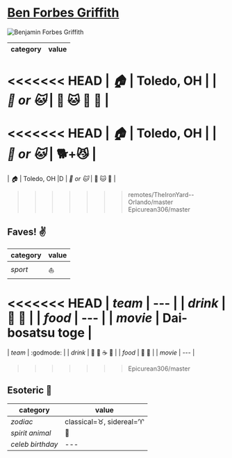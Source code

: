 # [Ben Forbes Griffith](https://github.com/Epicurean306)

![Benjamin Forbes Griffith](https://avatars3.githubusercontent.com/u/11682684?v=3&s=460)

| category | value |
|-----------|-------|
<<<<<<< HEAD
| _:house:_ | Toledo, OH |
| _:dog: or :cat:_ | :dog: :cat: :dragon: :dragon_face: |
=======
<<<<<<< HEAD
| _:house:_ | Toledo, OH |
| _:dog: or :cat:_ | :dog2:+:smirk_cat: |
=======
| _:house:_ | Toledo, OH |D
| _:dog: or :cat:_ | :dog: :cat: :dragon: |
>>>>>>> remotes/TheIronYard--Orlando/master
>>>>>>> Epicurean306/master

## Faves! :v:

| category | value |
|----------|--------|
| _sport_  | :sailboat: |
<<<<<<< HEAD
| _team_   | --- |
| _drink_  | :beer: :wine_glass: |
| _food_   | --- |
| _movie_  | Dai-bosatsu toge |
=======
| _team_   | :godmode: |
| _drink_  | :beer: :wine_glass: :coffee: :tea: |
| _food_   | :sushi: :meat_on_bone: |
| _movie_  | --- |
>>>>>>> Epicurean306/master

## Esoteric :crystal_ball:

| category | value |
|----------|-------|
| _zodiac_ | classical=:taurus:, sidereal=:aries: |
| _spirit animal_ | :dragon_face: |
| _celeb birthday_ | --- |
